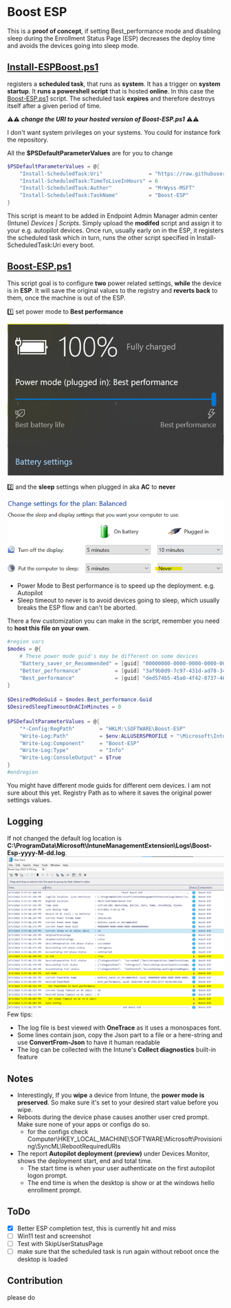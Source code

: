 # Boost ESP
This is a **proof of concept**, if setting Best_performance mode and disabling sleep during the Enrollment Status Page (ESP) decreases the deploy time and avoids the devices going into sleep mode.


## [Install-ESPBoost.ps1](Install-ESPBoost.ps1) 

registers a **scheduled task**, that runs as **system**. It has a trigger on **system startup**. It **runs a powershell script** that is hosted **online**. In this case the [Boost-ESP.ps1](Boost-ESP.ps1) script. The scheduled task **expires** and therefore destroys itself after a given period of time. 

⚠️⚠️ **_change the URI to your hosted version of Boost-ESP.ps1_** ⚠️⚠️ 

I don't want system privileges on your systems. 
You could for instance fork the repository.

All the **$PSDefaultParameterValues** are for you to change

```powershell
$PSDefaultParameterValues = @{
    "Install-ScheduledTask:Uri"               = "https://raw.githubusercontent.com/MrWyss-MSFT/boost-esp/main/Boost-ESP.ps1"
    "Install-ScheduledTask:TimeToLiveInHours" = 6
    "Install-ScheduledTask:Author"            = "MrWyss-MSFT"
    "Install-ScheduledTask:TaskName"          = "Boost-ESP"
}
```
This script is meant to be added in Endpoint Admin Manager admin center (Intune) _Devices | Scripts_. Simply upload the **modifed** script and assign it to your e.g. autopilot devices. Once run, usually early on in the ESP, it registers the scheduled task which in turn, runs the other script specified in Install-ScheduledTask:Uri every boot.

## [Boost-ESP.ps1](Boost-ESP.ps1)
This script goal is to configure **two** power related settings, **while** the device is in **ESP**. It will save the original values to the registry and **reverts back** to them, once the machine is out of the ESP.

1️⃣ set power mode to **Best performance**

![Power mode](doc/pictures/powermode.png)

2️⃣ and the **sleep** settings when plugged in aka **AC** to **never**

![Sleep settings](doc/pictures/sleep.png)

- Power Mode to Best performance is to speed up the deployment. e.g. Autopilot
- Sleep timeout to never is to avoid devices going to sleep, which usually breaks the ESP flow and can't be aborted.


There a few customization you can make in the script, remember you need to __host this file on your own__.
```powershell
#region vars
$modes = @{ 
    # These power mode guid's may be different on some devices
    "Battery_saver_or_Recommended" = [guid] "00000000-0000-0000-0000-000000000000"
    "Better_performance"           = [guid] "3af9b8d9-7c97-431d-ad78-34a8bfea439f"
    "Best_performance"             = [guid] "ded574b5-45a0-4f42-8737-46345c09c238" 
}

$DesiredModeGuid = $modes.Best_performance.Guid
$DesiredSleepTimeoutOnACInMinutes = 0 

$PSDefaultParameterValues = @{
    "*-Config:RegPath"        = "HKLM:\SOFTWARE\Boost-ESP"
    "Write-Log:Path"          = $env:ALLUSERSPROFILE + "\Microsoft\IntuneManagementExtension\Logs\Boost-Esp-$(Get-Date -Format yyyy-M-dd).log"
    "Write-Log:Component"     = "Boost-ESP"
    "Write-Log:Type"          = "Info"
    "Write-Log:ConsoleOutput" = $True
}
#endregion
```

You might have different mode guids for different oem devices. I am not sure about this yet.
Registry Path as to where it saves the original power settings values.

## Logging
If not changed the default log location is **C:\ProgramData\Microsoft\IntuneManagementExtension\Logs\Boost-Esp-yyyy-M-dd.log**. 
![Log](doc/pictures/log.png)
Few tips:

- The log file is best viewed with **OneTrace** as it uses a monospaces font.
- Some lines contain json, copy the Json part to a file or a here-string and use **ConvertFrom-Json** to have it human readable
- The log can be collected with the Intune's **Collect diagnostics** built-in feature 

## Notes
- Interestingly, If you **wipe** a device from Intune, the **power mode is preserved**. So make sure it's set to your desired start value before you wipe.
- Reboots during the device phase causes another user cred prompt. Make sure none of your apps or configs do so.
  - for the configs check Computer\HKEY_LOCAL_MACHINE\SOFTWARE\Microsoft\Provisioning\SyncML\RebootRequiredURIs
- The report **Autopilot deployment (preview)** under Devices Monitor, shows the deployment start, end and total time. 
  - The start time is when your user authenticate on the first autopilot logon prompt. 
  - The end time is when the desktop is show or at the windows hello enrollment prompt.
## ToDo
- [x] Better ESP completion test, this is currently hit and miss
- [ ] Win11 test and screenshot
- [ ] Test with SkipUserStatusPage
- [ ] make sure that the scheduled task is run again without reboot once the desktop is loaded

## Contribution
please do